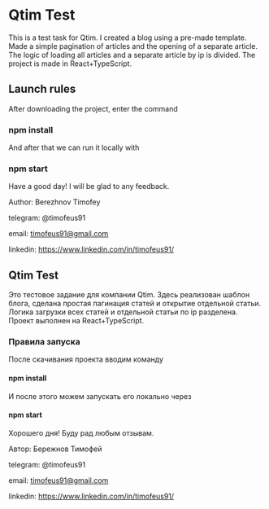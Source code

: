 # Qtim Test

This is a test task for Qtim. I created a blog using a pre-made template. Made a simple pagination of articles and the opening of a separate article. The logic of loading all articles and a separate article by ip is divided. The project is made in React+TypeScript.

## Launch rules

After downloading the project, enter the command

### npm install

And after that we can run it locally with

### npm start


Have a good day! I will be glad to any feedback.

Author: Berezhnov Timofey

telegram: @timofeus91

email: timofeus91@gmail.com

linkedin: https://www.linkedin.com/in/timofeus91/

## Qtim Test

Это тестовое задание для компании Qtim. Здесь реализован шаблон блога, сделана простая пагинация статей и открытие отдельной статьи. Логика загрузки всех статей и отдельной статьи по ip разделена. Проект выполнен на React+TypeScript. 

### Правила запуска

После скачивания проекта вводим команду

#### npm install

И после этого можем запускать его локально через

#### npm start


Хорошего дня! Буду рад любым отзывам.

Автор: Бережнов Тимофей

telegram: @timofeus91

email: timofeus91@gmail.com

linkedin: https://www.linkedin.com/in/timofeus91/ 


